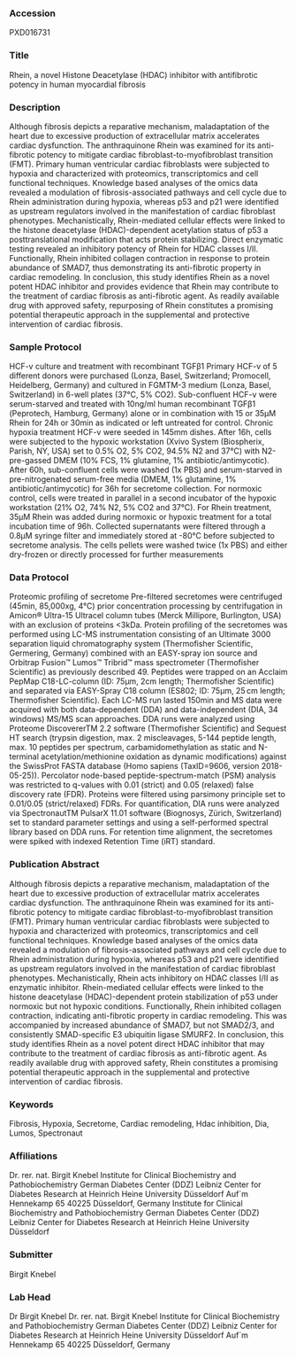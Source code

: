 ### Accession
PXD016731

### Title
Rhein, a novel Histone Deacetylase (HDAC) inhibitor with antifibrotic potency in human myocardial fibrosis

### Description
Although fibrosis depicts a reparative mechanism, maladaptation of the heart due to excessive production of extracellular matrix accelerates cardiac dysfunction. The anthraquinone Rhein was examined for its anti-fibrotic potency to mitigate cardiac fibroblast-to-myofibroblast transition (FMT). Primary human ventricular cardiac fibroblasts were subjected to hypoxia and characterized with proteomics, transcriptomics and cell functional techniques. Knowledge based analyses of the omics data revealed a modulation of fibrosis-associated pathways and cell cycle due to Rhein administration during hypoxia, whereas p53 and p21 were identified as upstream regulators involved in the manifestation of cardiac fibroblast phenotypes. Mechanistically, Rhein-mediated cellular effects were linked to the histone deacetylase (HDAC)-dependent acetylation status of p53 a posttranslational modification that acts protein stabilizing. Direct enzymatic testing revealed an inhibitory potency of Rhein for HDAC classes I/II. Functionally, Rhein inhibited collagen contraction in response to protein abundance of SMAD7, thus demonstrating its anti-fibrotic property in cardiac remodeling. In conclusion, this study identifies Rhein as a novel potent HDAC inhibitor and provides evidence that Rhein may contribute to the treatment of cardiac fibrosis as anti-fibrotic agent. As readily available drug with approved safety, repurposing of Rhein constitutes a promising potential therapeutic approach in the supplemental and protective intervention of cardiac fibrosis.

### Sample Protocol
HCF-v culture and treatment with recombinant TGFβ1 Primary HCF-v of 5 different donors were purchased (Lonza, Basel, Switzerland; Promocell, Heidelberg, Germany) and cultured in FGMTM-3 medium (Lonza, Basel, Switzerland) in 6-well plates (37°C, 5% CO2). Sub-confluent HCF-v were serum-starved and treated with 10ng/ml human recombinant TGFβ1 (Peprotech, Hamburg, Germany) alone or in combination with 15 or 35µM Rhein for 24h or 30min as indicated or left untreated for control.  Chronic hypoxia treatment HCF-v were seeded in 145mm dishes. After 16h, cells were subjected to the hypoxic workstation (Xvivo System (Biospherix, Parish, NY, USA) set to 0.5% O2, 5% CO2, 94.5% N2 and 37°C) with N2-pre-gassed DMEM (10% FCS, 1% glutamine, 1% antibiotic/antimycotic). After 60h, sub-confluent cells were washed (1x PBS) and serum-starved in pre-nitrogenated serum-free media (DMEM, 1% glutamine, 1% antibiotic/antimycotic) for 36h for secretome collection. For normoxic control, cells were treated in parallel in a second incubator of the hypoxic workstation (21% O2, 74% N2, 5% CO2 and 37°C). For Rhein treatment, 35µM Rhein was added during normoxic or hypoxic treatment for a total incubation time of 96h. Collected supernatants were filtered through a 0.8µM syringe filter and immediately stored at -80°C before subjected to secretome analysis. The cells pellets were washed twice (1x PBS) and either dry-frozen or directly processed for further measurements

### Data Protocol
Proteomic profiling of secretome Pre-filtered secretomes were centrifuged (45min, 85,000xg, 4°C) prior concentration processing by centrifugation in Amicon® Ultra-15 Ultracel column tubes (Merck Millipore, Burlington, USA) with an exclusion of proteins <3kDa. Protein profiling of the secretomes was performed using LC-MS instrumentation consisting of an Ultimate 3000 separation liquid chromatography system (Thermofisher Scientific, Germering, Germany) combined with an EASY-spray ion source and Orbitrap Fusion™ Lumos™ Tribrid™ mass spectrometer (Thermofisher Scientific) as previously described 49. Peptides were trapped on an Acclaim PepMap C18-LC-column (ID: 75μm, 2cm length; Thermofisher Scientific) and separated via EASY-Spray C18 column (ES802; ID: 75μm, 25 cm length; Thermofisher Scientific). Each LC-MS run lasted 150min and MS data were acquired with both data-dependent (DDA) and data-independent (DIA, 34 windows) MS/MS scan approaches. DDA runs were analyzed using Proteome DiscovererTM 2.2 software (Thermofisher Scientific) and Sequest HT search (trypsin digestion, max. 2 miscleavages, 5-144 peptide length, max. 10 peptides per spectrum, carbamidomethylation as static and N-terminal acetylation/methionine oxidation as dynamic modifications) against the SwissProt FASTA database (Homo sapiens (TaxID=9606, version 2018-05-25)). Percolator node-based peptide-spectrum-match (PSM) analysis was restricted to q-values with 0.01 (strict) and 0.05 (relaxed) false discovery rate (FDR). Proteins were filtered using parsimony principle set to 0.01/0.05 (strict/relaxed) FDRs. For quantification, DIA runs were analyzed via SpectronautTM PulsarX 11.01 software (Biognosys, Zürich, Switzerland) set to standard parameter settings and using a self-performed spectral library based on DDA runs. For retention time alignment, the secretomes were spiked with indexed Retention Time (iRT) standard.

### Publication Abstract
Although fibrosis depicts a reparative mechanism, maladaptation of the heart due to excessive production of extracellular matrix accelerates cardiac dysfunction. The anthraquinone Rhein was examined for its anti-fibrotic potency to mitigate cardiac fibroblast-to-myofibroblast transition (FMT). Primary human ventricular cardiac fibroblasts were subjected to hypoxia and characterized with proteomics, transcriptomics and cell functional techniques. Knowledge based analyses of the omics data revealed a modulation of fibrosis-associated pathways and cell cycle due to Rhein administration during hypoxia, whereas p53 and p21 were identified as upstream regulators involved in the manifestation of cardiac fibroblast phenotypes. Mechanistically, Rhein acts inhibitory on HDAC classes I/II as enzymatic inhibitor. Rhein-mediated cellular effects were linked to the histone deacetylase (HDAC)-dependent protein stabilization of p53 under normoxic but not hypoxic conditions. Functionally, Rhein inhibited collagen contraction, indicating anti-fibrotic property in cardiac remodeling. This was accompanied by increased abundance of SMAD7, but not SMAD2/3, and consistently SMAD-specific E3 ubiquitin ligase SMURF2. In conclusion, this study identifies Rhein as a novel potent direct HDAC inhibitor that may contribute to the treatment of cardiac fibrosis as anti-fibrotic agent. As readily available drug with approved safety, Rhein constitutes a promising potential therapeutic approach in the supplemental and protective intervention of cardiac fibrosis.

### Keywords
Fibrosis, Hypoxia, Secretome, Cardiac remodeling, Hdac inhibition, Dia, Lumos, Spectronaut

### Affiliations
Dr. rer. nat. Birgit Knebel Institute for Clinical Biochemistry and Pathobiochemistry German Diabetes Center (DDZ) Leibniz Center for Diabetes Research  at Heinrich Heine University Düsseldorf Auf´m Hennekamp 65 40225 Düsseldorf, Germany
 Institute for Clinical Biochemistry and Pathobiochemistry
German Diabetes Center (DDZ)
Leibniz Center for Diabetes Research 
at Heinrich Heine University Düsseldorf


### Submitter
Birgit Knebel

### Lab Head
Dr Birgit Knebel
Dr. rer. nat. Birgit Knebel Institute for Clinical Biochemistry and Pathobiochemistry German Diabetes Center (DDZ) Leibniz Center for Diabetes Research  at Heinrich Heine University Düsseldorf Auf´m Hennekamp 65 40225 Düsseldorf, Germany


